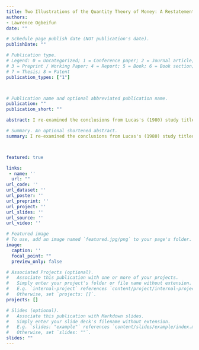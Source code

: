 ```yaml
---
title: Two Illustrations of the Quantity Theory of Money: A Restatement
authors:
- Lawrence Ogbeifun
date: ""

# Schedule page publish date (NOT publication's date).
publishDate: ""

# Publication type.
# Legend: 0 = Uncategorized; 1 = Conference paper; 2 = Journal article;
# 3 = Preprint / Working Paper; 4 = Report; 5 = Book; 6 = Book section;
# 7 = Thesis; 8 = Patent
publication_types: ["1"]



# Publication name and optional abbreviated publication name.
publication: ""
publication_short: ""

abstract: I re-examined the conclusions from Lucas's (1980) study titled "Two Illustrations of the Quantity Theory of Money" with several changes in mind. First, I considered different measurements of money (Divisia or Fisher-Ideal) to avoid the many measurement problems associated with the Federal Reserve’s published data. Second, I used the 10-year Treasury note to replace a short-term interest rate because the quantity theory is about long-run relationships between nominal magnitudes. Third, I used more recent filtering techniques like the Hamilton and Hodrick-Prescott filter. Finally, I used the GDP deflator for personal consumption expenditures instead of the CPI to eliminate any seasonal effect that may be present in quarterly data. The preliminary results have highlighted that filtered data produce larger estimates than the unfiltered counterpart. Also, Lucas’ proposition can only be established in the early subperiod when I used simple-sum M2 growth. When I used other money measurements in the early subperiod, the filtering technique determined if Lucas’ relationships held.

# Summary. An optional shortened abstract.
summary: I re-examined the conclusions from Lucas's (1980) study titled "Two Illustrations of the Quantity Theory of Money" with several changes in mind. First, I considered different measurements of money (Divisia or Fisher-Ideal) to avoid the many measurement problems associated with the Federal Reserve’s published data. Second, I used the 10-year Treasury note to replace a short-term interest rate because the quantity theory is about long-run relationships between nominal magnitudes. Third, I used more recent filtering techniques like the Hamilton and Hodrick-Prescott filter. Finally, I used the GDP deflator for personal consumption expenditures instead of the CPI to eliminate any seasonal effect that may be present in quarterly data. The preliminary results have highlighted that filtered data produce larger estimates than the unfiltered counterpart. Also, Lucas’ proposition can only be established in the early subperiod when I used simple-sum M2 growth. When I used other money measurements in the early subperiod, the filtering technique determined if Lucas’ relationships held. 



featured: true

links:
 - name: ''
  url: ""
url_code: ''
url_dataset: ''
url_poster: ''
url_preprint: ''
url_project: ''
url_slides: ''
url_source: ''
url_video: ''

# Featured image
# To use, add an image named `featured.jpg/png` to your page's folder. 
image:
  caption: ''
  focal_point: ""
  preview_only: false

# Associated Projects (optional).
#   Associate this publication with one or more of your projects.
#   Simply enter your project's folder or file name without extension.
#   E.g. `internal-project` references `content/project/internal-project/index.md`.
#   Otherwise, set `projects: []`.
projects: []

# Slides (optional).
#   Associate this publication with Markdown slides.
#   Simply enter your slide deck's filename without extension.
#   E.g. `slides: "example"` references `content/slides/example/index.md`.
#   Otherwise, set `slides: ""`.
slides: ""
---
```

